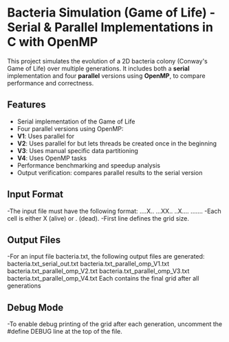 # Bacteria Simulation (Game of Life) - Serial & Parallel Implementations in C with OpenMP

This project simulates the evolution of a 2D bacteria colony (Conway's Game of Life) over multiple generations. It includes both a **serial** implementation and four **parallel** versions using **OpenMP**, to compare performance and correctness.

## Features

-  Serial implementation of the Game of Life
-  Four parallel versions using OpenMP:
  - **V1**: Uses parallel for
  - **V2**: Uses parallel for but lets threads be created once in the beginning
  - **V3**: Uses manual specific data partitioning
  - **V4**: Uses OpenMP tasks
-  Performance benchmarking and speedup analysis
-  Output verification: compares parallel results to the serial version

## Input Format
-The input file must have the following format:
<ROWS> <COLS>
....X..
...XX..
..X....
.......
-Each cell is either X (alive) or . (dead).
-First line defines the grid size.

## Output Files
-For an input file bacteria.txt, the following output files are generated:
bacteria.txt_serial_out.txt
bacteria.txt_parallel_omp_V1.txt
bacteria.txt_parallel_omp_V2.txt
bacteria.txt_parallel_omp_V3.txt
bacteria.txt_parallel_omp_V4.txt
Each contains the final grid after all generations

## Debug Mode
-To enable debug printing of the grid after each generation, uncomment the #define DEBUG line at the top of the file.
